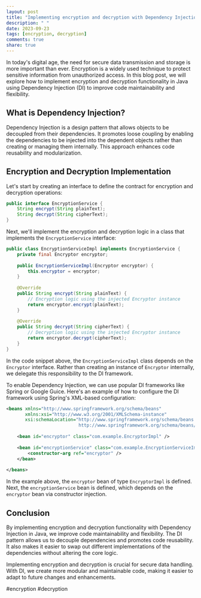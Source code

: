 ```yaml
---
layout: post
title: "Implementing encryption and decryption with Dependency Injection in Java."
description: " "
date: 2023-09-23
tags: [encryption, decryption]
comments: true
share: true
---
```


In today's digital age, the need for secure data transmission and storage is more important than ever. Encryption is a widely used technique to protect sensitive information from unauthorized access. In this blog post, we will explore how to implement encryption and decryption functionality in Java using Dependency Injection (DI) to improve code maintainability and flexibility.

## What is Dependency Injection?

Dependency Injection is a design pattern that allows objects to be decoupled from their dependencies. It promotes loose coupling by enabling the dependencies to be injected into the dependent objects rather than creating or managing them internally. This approach enhances code reusability and modularization.

## Encryption and Decryption Implementation

Let's start by creating an interface to define the contract for encryption and decryption operations:

```java
public interface EncryptionService {
    String encrypt(String plainText);
    String decrypt(String cipherText);
}
```

Next, we'll implement the encryption and decryption logic in a class that implements the `EncryptionService` interface:

```java
public class EncryptionServiceImpl implements EncryptionService {
    private final Encryptor encryptor;
    
    public EncryptionServiceImpl(Encryptor encryptor) {
        this.encryptor = encryptor;
    }
    
    @Override
    public String encrypt(String plainText) {
        // Encryption logic using the injected Encryptor instance
        return encryptor.encrypt(plainText);
    }
    
    @Override
    public String decrypt(String cipherText) {
        // Decryption logic using the injected Encryptor instance
        return encryptor.decrypt(cipherText);
    }
}
```

In the code snippet above, the `EncryptionServiceImpl` class depends on the `Encryptor` interface. Rather than creating an instance of `Encryptor` internally, we delegate this responsibility to the DI framework.

To enable Dependency Injection, we can use popular DI frameworks like Spring or Google Guice. Here's an example of how to configure the DI framework using Spring's XML-based configuration:

```xml
<beans xmlns="http://www.springframework.org/schema/beans"
       xmlns:xsi="http://www.w3.org/2001/XMLSchema-instance"
       xsi:schemaLocation="http://www.springframework.org/schema/beans
                           http://www.springframework.org/schema/beans/spring-beans.xsd">
    
    <bean id="encryptor" class="com.example.EncryptorImpl" />
    
    <bean id="encryptionService" class="com.example.EncryptionServiceImpl">
        <constructor-arg ref="encryptor" />
    </bean>
    
</beans>
```

In the example above, the `encryptor` bean of type `EncryptorImpl` is defined. Next, the `encryptionService` bean is defined, which depends on the `encryptor` bean via constructor injection.

## Conclusion

By implementing encryption and decryption functionality with Dependency Injection in Java, we improve code maintainability and flexibility. The DI pattern allows us to decouple dependencies and promotes code reusability. It also makes it easier to swap out different implementations of the dependencies without altering the core logic.

Implementing encryption and decryption is crucial for secure data handling. With DI, we create more modular and maintainable code, making it easier to adapt to future changes and enhancements.

#encryption #decryption